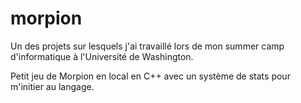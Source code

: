 # morpion

Un des projets sur lesquels j'ai travaillé lors de mon summer camp d'informatique à l'Université de Washington.

Petit jeu de Morpion en local en C++ avec un système de stats pour m'initier au langage.
